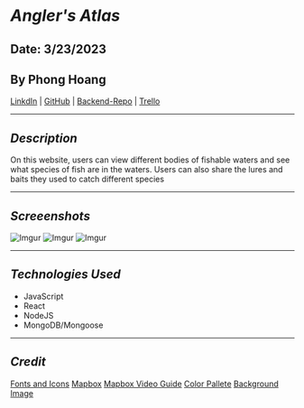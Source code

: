 # **_Angler's Atlas_**

## Date: 3/23/2023

## By Phong Hoang

[LinkdIn](https://www.linkedin.com/in/phong-hoang-2a8659265/) | [GitHub](https://github.com/hoang-p6) | [Backend-Repo](https://github.com/hoang-p6/AnglersAtlas_BACKEND) | [Trello](https://trello.com/b/kv8pD6g3/anglers-atlas)

---

## **_Description_**

On this website, users can view different bodies of fishable waters and see what species of fish are in the waters. Users can also share the lures and baits they used to catch different species

---

## **_Screeenshots_**

![Imgur](https://i.imgur.com/bZJ8YFi.png)
![Imgur](https://i.imgur.com/WXMy0LY.png)
![Imgur](https://i.imgur.com/DnnVhm2.png)

---

## **_Technologies Used_**

- JavaScript
- React
- NodeJS
- MongoDB/Mongoose

---

## **_Credit_**

[Fonts and Icons](https://fonts.google.com/)
[Mapbox](https://www.mapbox.com/)
[Mapbox Video Guide](https://www.youtube.com/watch?v=JJatzkPcmoI&t=629s)
[Color Pallete](https://coolors.co/palette/2b2d42-8d99ae-edf2f4-ef233c-d90429)
[Background Image](https://unsplash.com/)
